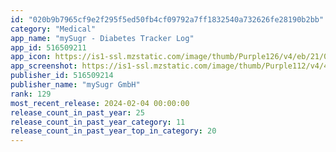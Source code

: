 ```yaml
---
id: "020b9b7965cf9e2f295f5ed50fb4cf09792a7ff1832540a732626fe28190b2bb"
category: "Medical"
app_name: "mySugr - Diabetes Tracker Log"
app_id: 516509211
app_icon: https://is1-ssl.mzstatic.com/image/thumb/Purple126/v4/eb/21/07/eb210769-5098-2d26-bc89-e5dbe79f3375/AppIcon-Release-0-0-1x_U007emarketing-0-5-0-0-85-220.png/1024x1024bb.png
app_screenshot: https://is1-ssl.mzstatic.com/image/thumb/Purple112/v4/4f/98/99/4f9899ea-c1cf-1a31-7026-fbf20fa76266/dcf98f57-924d-4c0d-bd1a-314694a964d4_Screenshot_01_Pro_Max.png/1242x2688bb.png
publisher_id: 516509214
publisher_name: "mySugr GmbH"
rank: 129
most_recent_release: 2024-02-04 00:00:00
release_count_in_past_year: 25
release_count_in_past_year_category: 11
release_count_in_past_year_top_in_category: 20
---
```

